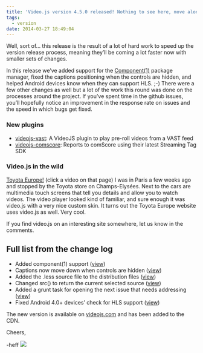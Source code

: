 ```yaml
---
title: 'Video.js version 4.5.0 released! Nothing to see here, move along'
tags:
  - version
date: 2014-03-27 18:49:04
---
```


Well, sort of… this release is the result of a lot of hard work to speed up the version release process, meaning they&rsquo;ll be coming a lot faster now with smaller sets of changes.

In this release we&rsquo;ve added support for the [Component(1)](http://component.io) package manager, fixed the captions positioning when the controls are hidden, and helped Android devices know when they can support HLS. ;-) There were a few other changes as well but a lot of the work this round was done on the processes around the project. If you&rsquo;ve spent time in the github issues, you&rsquo;ll hopefully notice an improvement in the response rate on issues and the speed in which bugs get fixed.

### New plugins

*   [videojs-vast](https://github.com/theonion/videojs-vast-plugin): A VideoJS plugin to play pre-roll videos from a VAST feed
*   [videojs-comscore](https://github.com/brandonaaskov/videojs-comscore): Reports to comScore using their latest Streaming Tag SDK

### Video.js in the wild

[Toyota Europe!](http://www.toyota-europe.com/cars/new_cars/yaris/index.tmex) (click a video on that page) I was in Paris a few weeks ago and stopped by the Toyota store on Champs-Elysées. Next to the cars are multimedia touch screens that tell you details and allow you to watch videos. The video player looked kind of familiar, and sure enough it was video.js with a very nice custom skin. It turns out the Toyota Europe website uses video.js as well. Very cool.

If you find video.js on an interesting site somewhere, let us know in the comments.

## Full list from the change log

*   Added component(1) support ([view](https://github.com/videojs/video.js/pull/1032))
*   Captions now move down when controls are hidden ([view](https://github.com/videojs/video.js/pull/1053))
*   Added the .less source file to the distribution files ([view](https://github.com/videojs/video.js/pull/1056))
*   Changed src() to return the current selected source ([view](https://github.com/videojs/video.js/pull/968))
*   Added a grunt task for opening the next issue that needs addressing ([view](https://github.com/videojs/video.js/pull/1059))
*   Fixed Android 4.0+ devices&rsquo; check for HLS support ([view](https://github.com/videojs/video.js/pull/1084))

The new version is available on [videojs.com](http://www.videojs.com) and  has been added to the CDN.

Cheers,

-heff
![](http://feeds.feedburner.com/~r/video-js/~4/GpehQHGlbCM)